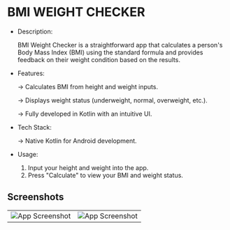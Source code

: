 # BMI WEIGHT CHECKER

<ul>
<li>Description:</li>
  

BMI Weight Checker is a straightforward app that calculates a person's Body Mass Index (BMI) using the standard formula and provides feedback on their weight condition based on the results.


<li>Features:</li>


-> Calculates BMI from height and weight inputs.

-> Displays weight status (underweight, normal, overweight, etc.).


-> Fully developed in Kotlin with an intuitive UI.


<li>Tech Stack:</li>

-> Native Kotlin for Android development.


<li>Usage:</li>

1. Input your height and weight into the app.
2. Press "Calculate" to view your BMI and weight status.


</ul>


## Screenshots

|   |   |
|:--------------:|:---------------:|
| ![App Screenshot](https://assets.zyrosite.com/cdn-cgi/image/format=auto,w=360,h=649,fit=crop,trim=0;6.182142857142857;0;0/mk3DXyWBRZCxzX6B/01_upscayl_3x_remacri-YanBZZvVlPh9VjnN.png) | ![App Screenshot](https://assets.zyrosite.com/cdn-cgi/image/format=auto,w=360,h=649,fit=crop,trim=0;12.277580071174377;0;0/mk3DXyWBRZCxzX6B/02_upscayl_3x_remacri-mk3DxxpRMKczOxXV.png) |
